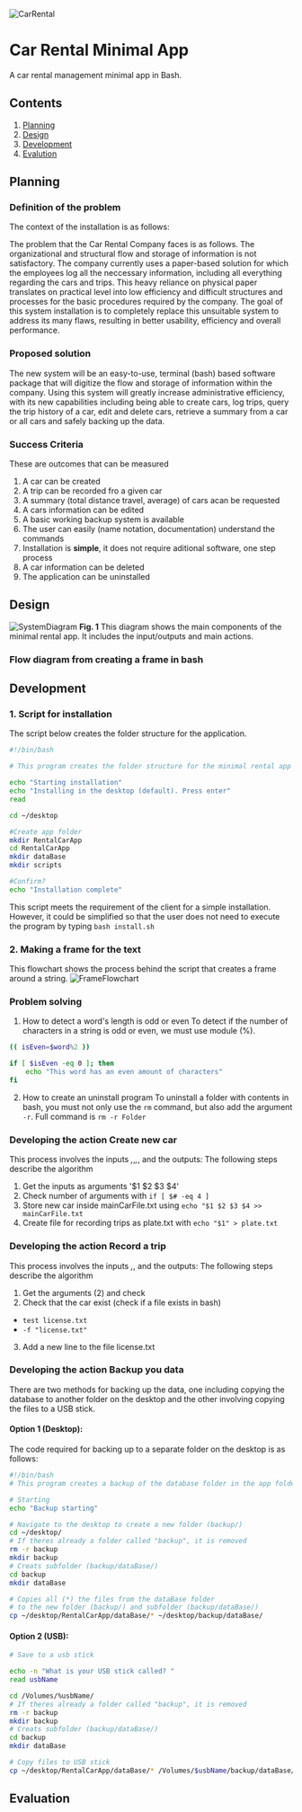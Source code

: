 ![CarRental](logo.png)

Car Rental Minimal App
===========================

A car rental management minimal app in Bash.

Contents
-----
  1. [Planning](#planning)
  1. [Design](#design)
  1. [Development](#development)
  1. [Evalution](#evaluation)

Planning
----------
### Definition of the problem
The context of the installation is as follows:

The problem that the Car Rental Company faces is as follows. The organizational and structural flow and storage of information is not satisfactory. The company currently uses a paper-based solution for which the employees log all the neccessary information, including all everything regarding the cars and trips. This heavy reliance on physical paper translates on practical level into low efficiency and difficult structures and processes for the basic procedures required by the company. The goal of this system installation is to completely replace this unsuitable system to address its many flaws, resulting in better usability, efficiency and overall performance. 

### Proposed solution
The new system will be an easy-to-use, terminal (bash) based software package that will digitize the flow and storage of information within the company. Using this system will greatly increase administrative efficiency, with its new capabilities including being able to create cars, log trips, query the trip history of a car, edit and delete cars, retrieve a summary from a car or all cars and safely backing up the data.

### Success Criteria
These are outcomes that can be measured
1. A car can be created
1. A trip can be recorded fro a given car
1. A summary (total distance travel, average) of cars acan be requested
1. A cars information can be edited
1. A basic working backup system is available
1. The user can easily (name notation, documentation) understand the commands
1. Installation is **simple**, it does not require aditional software, one step process
1. A car information can be deleted
1. The application can be uninstalled

Design
---------
![SystemDiagram](systemDiagram.jpg)
**Fig. 1** This diagram shows the main components of the minimal rental app. It includes the input/outputs and main actions.

### Flow diagram from creating a frame in bash


Development
--------
### 1. Script for installation
The script below creates the folder structure for the application.
```.sh
#!/bin/bash

# This program creates the folder structure for the minimal rental app

echo "Starting installation"
echo "Installing in the desktop (default). Press enter"
read 

cd ~/desktop

#Create app folder
mkdir RentalCarApp
cd RentalCarApp
mkdir dataBase
mkdir scripts

#Confirm?
echo "Installation complete"
```
This script meets the requirement of the client for a simple installation. However, it could be simplified so that the user does not need to execute the program by typing `bash install.sh`

### 2. Making a frame for the text
This flowchart shows the process behind the script that creates a frame around a string.
![FrameFlowchart](frameFlowchart.jpg)


### Problem solving
1. How to detect a word's length is odd or even
To detect if the number of characters in a string is odd or even, we must use module (%).
```.sh
(( isEven=$word%2 ))

if [ $isEven -eq 0 ]; then
    echo "This word has an even amount of characters"
fi

```
2. How to create an uninstall program
To uninstall a folder with contents in bash, you must not only use the `rm` command, but also add the argument `-r`.
Full command is `rm -r Folder`

### Developing the action Create new car
This process involves the inputs _,_,_,_, and the outputs:
The following steps describe the algorithm
1. Get the inputs as arguments '$1 $2 $3 $4'
2. Check number of arguments with `if [ $# -eq 4 ]`
3. Store new car inside mainCarFile.txt using `echo "$1 $2 $3 $4 >> mainCarFile.txt`
4. Create file for recording trips as plate.txt with `echo "$1" > plate.txt`

### Developing the action Record a trip
This process involves the inputs _,_, and the outputs:
The following steps describe the algorithm
1. Get the arguments (2) and check
2. Check that the car exist (check if a file exists in bash)
  - `test license.txt`
  - `-f "license.txt"`
3. Add a new line to the file license.txt

### Developing the action Backup you data
There are two methods for backing up the data, one including copying the database to another folder on the desktop and the other involving copying the files to a USB stick.
#### Option 1 (Desktop):
The code required for backing up to a separate folder on the desktop is as follows:
```.sh
#!/bin/bash
# This program creates a backup of the database folder in the app folder

# Starting
echo "Backup starting"

# Navigate to the desktop to create a new folder (backup/)
cd ~/desktop/
# If theres already a folder called "backup", it is removed
rm -r backup
mkdir backup
# Creats subfolder (backup/dataBase/)
cd backup
mkdir dataBase

# Copies all (*) the files from the dataBase folder 
# to the new folder (backup/) and subfolder (backup/dataBase/)
cp ~/desktop/RentalCarApp/dataBase/* ~/desktop/backup/dataBase/
```

#### Option 2 (USB):
```.sh
# Save to a usb stick

echo -n "What is your USB stick called? "
read usbName

cd /Volumes/%usbName/
# If theres already a folder called "backup", it is removed
rm -r backup
mkdir backup
# Creats subfolder (backup/dataBase/)
cd backup
mkdir dataBase

# Copy files to USB stick
cp ~/desktop/RentalCarApp/dataBase/* /Volumes/$usbName/backup/dataBase/
```

Evaluation
-----------




